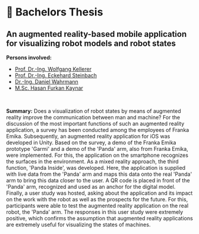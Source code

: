 # 🧪 Bachelors Thesis

## An augmented reality-based mobile application for visualizing robot models and robot states

**Persons involved:**
- [Prof. Dr.-Ing. Wolfgang Kellerer](https://www.professoren.tum.de/kellerer-wolfgang)
- [Prof. Dr.-Ing. Eckehard Steinbach](https://www.ce.cit.tum.de/lmt/team/mitarbeiter/steinbach-eckehard/)
- [Dr.-Ing. Daniel Wahrmann](https://de.linkedin.com/in/daniel-wahrmann-lockhart/de?original_referer=https%3A%2F%2Fwww.google.com%2F)
- [M.Sc. Hasan Furkan Kaynar](https://www.ce.cit.tum.de/lmt/team/mitarbeiter/kaynar-furkan/)

&nbsp;


**Summary:**
Does a visualization of robot states by means of augmented reality improve the communication between man and machine? For the discussion of the most important functions of such an augmented reality application, a survey has been conducted among the employees of Franka Emika. Subsequently, an augmented reality application for iOS was developed in Unity. Based on the survey, a demo of the Franka Emika prototype 'Garmi' and a demo of the 'Panda' arm, also from Franka Emika, were implemented. For this, the application on the smartphone recognizes the surfaces in the environment. As a mixed reality approach, the third function, 'Panda Inside', was developed. Here, the application is supplied with live data from the 'Panda' arm and maps this data onto the real 'Panda' arm to bring this data closer to the user. A QR code is placed in front of the 'Panda' arm, recognized and used as an anchor for the digital model. Finally, a user study was hosted, asking about the application and its impact on the work with the robot as well as the prospects for the future. For this, participants were able to test the augmented reality application on the real robot, the 'Panda' arm. The responses in this user study were extremely positive, which confirms the assumption that augmented reality applications are extremely useful for visualizing the states of machines.

